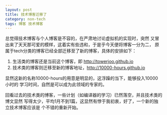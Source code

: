 ```yaml
---
layout: post
title: 技术博客迁移了
category: non-tech
tags: 博客 技术博客
---
```


总觉得技术博客与个人博客是不容的，在严肃地讨论虚拟机的实现时，突然
又冒出来了天天那可爱的模样，这着实有些违和，于是乎今天便将博客一分为二，
原属于tech分类的博客已经全部迁移至了新的博客，具体的安排如下：

1. 生活类的博客还是当前这个博客，即 http://towerjoo.github.io
2. 技术类的博客则迁移至新的博客地址，http://10000-hours.github.io

显然这新的名称10000-hours的用意是明显的，这浮躁的当下，能够投入10000小时的
学习时间，自然是可以成为此领域的专家的。

回看过去的技术类的博客，一些计划（如编译器的学习）已然落空，并且技术类的博文显然
写得太少，平均1月不到1篇，这显然有悖于我初衷，好了，一个新的独立技术博客应该是
个不错的重新开始。
